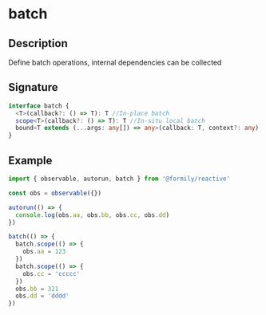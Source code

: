 # batch

## Description

Define batch operations, internal dependencies can be collected

## Signature

```ts
interface batch {
  <T>(callback?: () => T): T //In-place batch
  scope<T>(callback?: () => T): T //In-situ local batch
  bound<T extends (...args: any[]) => any>(callback: T, context?: any): T //High-level binding
}
```

## Example

```ts
import { observable, autorun, batch } from '@formily/reactive'

const obs = observable({})

autorun(() => {
  console.log(obs.aa, obs.bb, obs.cc, obs.dd)
})

batch(() => {
  batch.scope(() => {
    obs.aa = 123
  })
  batch.scope(() => {
    obs.cc = 'ccccc'
  })
  obs.bb = 321
  obs.dd = 'dddd'
})
```
